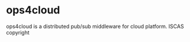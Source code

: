 ops4cloud
=========

ops4cloud is a distributed pub/sub middleware for cloud platform. ISCAS copyright
